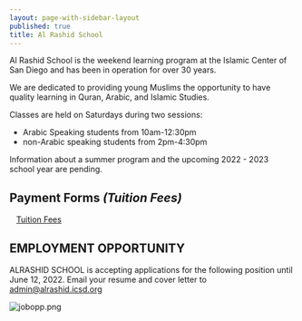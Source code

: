 ```yaml
---
layout: page-with-sidebar-layout
published: true
title: Al Rashid School
---
```

Al Rashid School is the weekend learning program at the Islamic Center of San Diego and has been in operation for over 30 years.

We are dedicated to providing young Muslims the opportunity to have quality learning in Quran, Arabic, and Islamic Studies.

<!-- Al Rashid School online classes will begin on September 11, 2021, for students 6 to 18 years of age.  
Students who are 6 and 7 years old must provide a birth certificate at registration. -->

Classes are held on Saturdays during two sessions:  
- Arabic Speaking students from 10am-12:30pm  
- non-Arabic speaking students from 2pm-4:30pm

<!--  Due to concerns about the children’s safety and in light of the latest update on the SDUSD guidelines, Al Rashid School will remain virtual at least until December 2021. -->

Information about a summer program and the upcoming 2022 - 2023 school year are pending.

<!-- ## Registration: 
<div class="row pt-10 pb-2" >
  <div class="col-6 pb-3">
    <a class="btn btn-sm btn-success" href="https://docs.google.com/forms/d/e/1FAIpQLSdywww36QhNAfHkxe8K-z6RCTegDn0dLs3v1diQ4oGtATwAKA/formResponse" style="width: 100%;padding:12px;" target="_blank">Register Here</a>
  </div> 
</div>  -->
 
<!-- For (**Boys 14+ Youth Class**), please **register** [here](https://docs.google.com/forms/d/1-twfnHQFi55cU4XgF2LAnDmHEwBGHD74f-_WkR67NWA) -->

## Payment Forms *(<!--Registration and -->Tuition Fees)*

 <div class="row pt-10 pb-2">
 <!-- <div class="col-6 pb-3">
       <a class="btn btn-sm btn-success" href="https://goodbricks.org/cause/icsd.org/al-rashid-school-reg-2021-22" style="width: 100%;padding:12px;" target="_blank">Registration Fees</a>
  </div> -->
  <div class="col-6 pb-3">
         <a class="btn btn-sm btn-success" href="https://goodbricks.org/cause/icsd.org/al-rashid-school-virtual-academy-2021-22" style="width: 100%;padding:12px;" target="_blank">Tuition Fees</a>
  </div> 
 </div>
 
## EMPLOYMENT OPPORTUNITY	
ALRASHID SCHOOL is accepting applications for the following position until June 12, 2022. Email your resume and cover letter to admin@alrashid.icsd.org

![jobopp.png]({{site.baseurl}}/media/jobopp.png)



<!-- ![ARS Tuition.png]({{site.baseurl}}/media/ARS Tuition.png) -->
